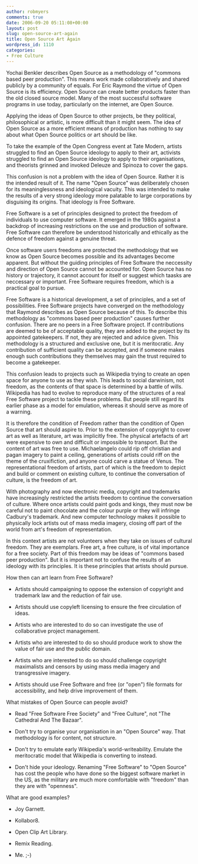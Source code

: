 ```yaml
---
author: robmyers
comments: true
date: 2006-09-20 05:11:08+00:00
layout: post
slug: open-source-art-again
title: Open Source Art Again
wordpress_id: 1110
categories:
- Free Culture
---
```


Yochai Benkler describes Open Source as a methodology of "commons based peer production". This means work made collaboratively and shared publicly by a community of equals. For Eric Raymond the virtue of Open Source is its efficiency. Open Source can create better products faster than the old closed source model. Many of the most successful software programs in use today, particularly on the internet, are Open Source.  
  
Applying the ideas of Open Source to other projects, be they political, philosophical or artistic, is more difficult than it might seem. The idea of Open Source as a more efficient means of production has nothing to say about what Open Source politics or art should be like.  
  
To take the example of the Open Congress event at Tate Modern, artists struggled to find an Open Source ideology to apply to their art, activists struggled to find an Open Source ideology to apply to their organisations, and theorists grinned and invoked Deleuze and Spinoza to cover the gaps.  
  
This confusion is not a problem with the idea of Open Source. Rather it is the intended result of it. The name "Open Source" was deliberately chosen for its meaninglessness and ideological vacuity. This was intended to make the results of a very strong ideology more palatable to large corporations by disguising its origins. That ideology is Free Software.  
  
Free Software is a set of principles designed to protect the freedom of individuals to use computer software. It emerged in the 1980s against a backdrop of increasing restrictions on the use and production of software. Free Software can therefore be understood historically and ethically as the defence of freedom against a genuine threat.  
  
Once software users freedoms are protected the methodology that we know as Open Source becomes possible and its advantages become apparent. But without the guiding principles of Free Software the neccessity and direction of Open Source cannot be accounted for. Open Source has no history or trajectory, it cannot account for itself or suggest which taasks are neccessary or important. Free Software requires freedom, which is a practical goal to pursue.  
  
Free Software is a historical development, a set of principles, and a set of possibilities. Free Software projects have converged on the methodology that Raymond describes as Open Source because of this. To describe this methodology as "commons based peer production" causes further confusion. There are no peers in a Free Software project. If contributions are deemed to be of acceptable quality, they are added to the project by its appointed gatekeepers. If not, they are rejected and advice given. This methodology is a structured and exclusive one, but it is meritocratic. Any contribution of sufficient quality can be accepted, and if someone makes enough such contributions they themselves may gain the trust required to become a gatekeeper.  
  
This confusion leads to projects such as Wikipedia trying to create an open space for anyone to use as they wish. This leads to social darwinism, not freedom, as the contents of that space is determined by a battle of wills. Wikipedia has had to evolve to reproduce many of the structures of a real Free Software project to tackle these problems. But people still regard its earlier phase as a model for emulation, whereas it should serve as more of a warning.  
  
It is therefore the condition of Freedom rather than the condition of Open Source that art should aspire to. Prior to the extension of copyright to cover art as well as literature, art was implicitly free. The physical artefacts of art were expensive to own and difficult or impossible to transport. But the content of art was free to use. Michaelangelo could rip off christian and pagan imagery to paint a ceiling, generations of artists could riff on the theme of the cruxifiction, and anyone could carve a statue of Venus. The representational freedom of artists, part of which is the freedom to depict and build or comment on existing culture, to continue the conversation of culture, is the freedom of art.  
  
With photography and now electronic media, copyright and trademarks have increasingly restricted the artists freedom to continue the conversation of culture. Where once artists could paint gods and kings, they must now be careful not to paint chocolate and the colour purple or they will infringe Cadbury's trademark. And new computer technology makes it possible to physically lock artists out of mass media imagery, closing off part of the world from art's freedom of representation.  
  
In this context artists are not volunteers when they take on issues of cultural freedom. They are exemplars. Free art, a free culture, is of vital importance for a free society. Part of this freedom may be ideas of "commons based peer production". But it is important not to confuse the results of an ideology with its principles. It is these principles that artists should pursue.  
  
How then can art learn from Free Software?  
  
* Artists should campaigning to oppose the extension of copyright and trademark law and the reduction of fair use.  
  
* Artists should use copyleft licensing to ensure the free circulation of ideas.  
  
* Artists who are interested to do so can investigate the use of collaborative project management.  
  
* Artists who are interested to do so should produce work to show the value of fair use and the public domain.  
  
* Artists who are interested to do so should challenge copyright maximalists and censors by using mass media imagery and transgressive imagery.  
  
* Artists should use Free Software and free (or "open") file formats for accessibility, and help drive improvement of them.  
  
What mistakes of Open Source can people avoid?  
  
* Read "Free Software Free Society" and "Free Culture", not "The Cathedral And The Bazaar".  
  
* Don't try to organise your organisation in an "Open Source" way. That methodology is for content, not structure.  
  
* Don't try to emulate early Wikipedia's world-writeability. Emulate the meritocratic model that Wikipedia is converting to instead.  
  
* Don't hide your ideology. Renaming "Free Software" to "Open Source" has cost the people who have done so the biggest software market in the US, as the military are much more comfortable with "freedom" than they are with "openness".  
  
What are good examples?  
  
* Joy Garnett.  
  
* Kollabor8.  
  
* Open Clip Art Library.  
  
* Remix Reading.  
  
* Me. ;-)  


